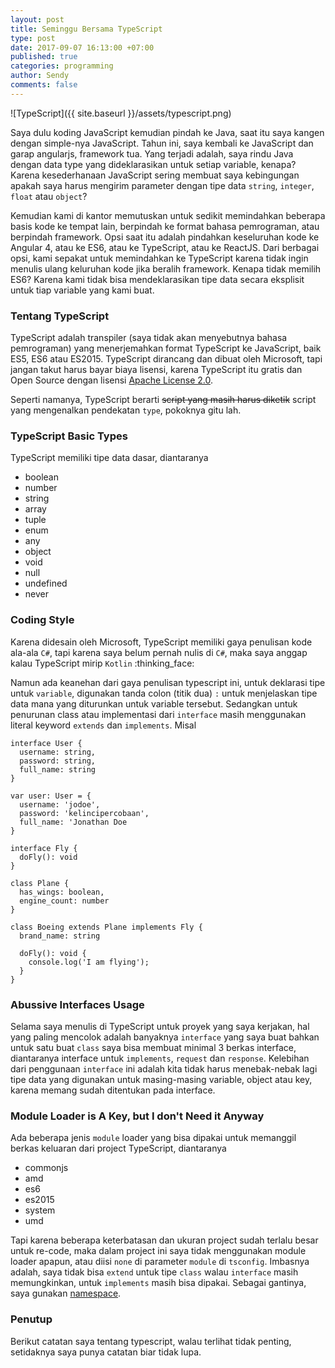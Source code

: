 ```yaml
---
layout: post
title: Seminggu Bersama TypeScript
type: post
date: 2017-09-07 16:13:00 +07:00
published: true
categories: programming
author: Sendy
comments: false
---
```


![TypeScript]({{ site.baseurl }}/assets/typescript.png)

Saya dulu koding JavaScript kemudian pindah ke Java, saat itu saya kangen dengan simple-nya JavaScript. Tahun ini, saya kembali ke JavaScript dan garap angularjs, framework tua. Yang terjadi adalah, saya rindu Java dengan data type yang dideklarasikan untuk setiap variable, kenapa? Karena kesederhanaan JavaScript sering membuat saya kebingungan apakah saya harus mengirim parameter dengan tipe data `string`, `integer`, `float` atau `object`?

Kemudian kami di kantor memutuskan untuk sedikit memindahkan beberapa basis kode ke tempat lain, berpindah ke format bahasa pemrograman, atau berpindah framework. Opsi saat itu adalah pindahkan keseluruhan kode ke Angular 4, atau ke ES6, atau ke TypeScript, atau ke ReactJS. Dari berbagai opsi, kami sepakat untuk memindahkan ke TypeScript karena tidak ingin menulis ulang keluruhan kode jika beralih framework. Kenapa tidak memilih ES6? Karena kami tidak bisa mendeklarasikan tipe data secara eksplisit untuk tiap variable yang kami buat.

### Tentang TypeScript

TypeScript adalah transpiler (saya tidak akan menyebutnya bahasa pemrograman) yang menerjemahkan format TypeScript ke JavaScript, baik ES5, ES6 atau ES2015. TypeScript dirancang dan dibuat oleh Microsoft, tapi jangan takut harus bayar biaya lisensi, karena TypeScript itu gratis dan Open Source dengan lisensi [Apache License 2.0](https://en.wikipedia.org/wiki/Apache_License).

Seperti namanya, TypeScript berarti ~~script yang masih harus diketik~~ script yang mengenalkan pendekatan `type`, pokoknya gitu lah.

### TypeScript Basic Types

TypeScript memiliki tipe data dasar, diantaranya

- boolean
- number
- string
- array
- tuple
- enum
- any
- object
- void
- null
- undefined
- never

### Coding Style

Karena didesain oleh Microsoft, TypeScript memiliki gaya penulisan kode ala-ala `C#`, tapi karena saya belum pernah nulis di `C#`, maka saya anggap kalau TypeScript mirip `Kotlin` :thinking_face:

Namun ada keanehan dari gaya penulisan typescript ini, untuk deklarasi tipe untuk `variable`, digunakan tanda colon (titik dua) `:` untuk menjelaskan tipe data mana yang diturunkan untuk variable tersebut. Sedangkan untuk penurunan class atau implementasi dari `interface` masih menggunakan literal keyword `extends` dan `implements`. Misal

```
interface User {
  username: string,
  password: string,
  full_name: string
}

var user: User = {
  username: 'jodoe',
  password: 'kelincipercobaan',
  full_name: 'Jonathan Doe
}
```

```
interface Fly {
  doFly(): void
}

class Plane {
  has_wings: boolean,
  engine_count: number
}

class Boeing extends Plane implements Fly {
  brand_name: string

  doFly(): void {
    console.log('I am flying');
  }
}
```

### Abussive Interfaces Usage

Selama saya menulis di TypeScript untuk proyek yang saya kerjakan, hal yang paling mencolok adalah banyaknya `interface` yang saya buat bahkan untuk satu buat `class` saya bisa membuat minimal 3 berkas interface, diantaranya interface untuk `implements`, `request` dan `response`. Kelebihan dari penggunaan `interface` ini adalah kita tidak harus menebak-nebak lagi tipe data yang digunakan untuk masing-masing variable, object atau key, karena memang sudah ditentukan pada interface.

### Module Loader is A Key, but I don't Need it Anyway

Ada beberapa jenis `module` loader yang bisa dipakai untuk memanggil berkas keluaran dari project TypeScript, diantaranya

- commonjs
- amd
- es6
- es2015
- system
- umd

Tapi karena beberapa keterbatasan dan ukuran project sudah terlalu besar untuk re-code, maka dalam project ini saya tidak menggunakan module loader apapun, atau diisi `none` di parameter `module` di `tsconfig`. Imbasnya adalah, saya tidak bisa `extend` untuk tipe `class` walau `interface` masih memungkinkan, untuk `implements` masih bisa dipakai. Sebagai gantinya, saya gunakan [namespace](https://www.typescriptlang.org/docs/handbook/namespaces.html).

### Penutup

Berikut catatan saya tentang typescript, walau terlihat tidak penting, setidaknya saya punya catatan biar tidak lupa.